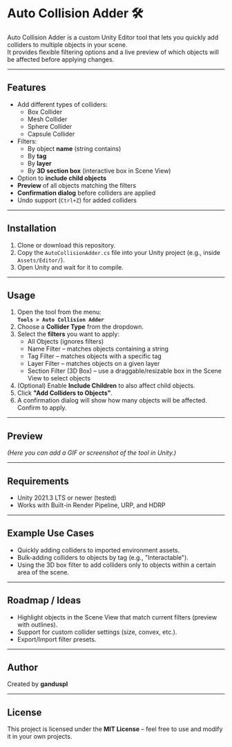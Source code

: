 # Auto Collision Adder 🛠

Auto Collision Adder is a custom Unity Editor tool that lets you quickly add colliders to multiple objects in your scene.  
It provides flexible filtering options and a live preview of which objects will be affected before applying changes.

---

## Features

- Add different types of colliders:
  - Box Collider
  - Mesh Collider
  - Sphere Collider
  - Capsule Collider
- Filters:
  - By object **name** (string contains)
  - By **tag**
  - By **layer**
  - By **3D section box** (interactive box in Scene View)
- Option to **include child objects**
- **Preview** of all objects matching the filters
- **Confirmation dialog** before colliders are applied
- Undo support (`Ctrl+Z`) for added colliders

---

## Installation

1. Clone or download this repository.
2. Copy the `AutoCollisionAdder.cs` file into your Unity project (e.g., inside `Assets/Editor/`).
3. Open Unity and wait for it to compile.

---

## Usage

1. Open the tool from the menu:  
   **`Tools > Auto Collision Adder`**
2. Choose a **Collider Type** from the dropdown.
3. Select the **filters** you want to apply:
   - All Objects (ignores filters)
   - Name Filter – matches objects containing a string
   - Tag Filter – matches objects with a specific tag
   - Layer Filter – matches objects on a given layer
   - Section Filter (3D Box) – use a draggable/resizable box in the Scene View to select objects
4. (Optional) Enable **Include Children** to also affect child objects.
5. Click **"Add Colliders to Objects"**.
6. A confirmation dialog will show how many objects will be affected. Confirm to apply.

---

## Preview

*(Here you can add a GIF or screenshot of the tool in Unity.)*

---

## Requirements

- Unity 2021.3 LTS or newer (tested)
- Works with Built-in Render Pipeline, URP, and HDRP

---

## Example Use Cases

- Quickly adding colliders to imported environment assets.
- Bulk-adding colliders to objects by tag (e.g., "Interactable").
- Using the 3D box filter to add colliders only to objects within a certain area of the scene.

---

## Roadmap / Ideas

- Highlight objects in the Scene View that match current filters (preview with outlines).
- Support for custom collider settings (size, convex, etc.).
- Export/Import filter presets.

---

## Author

Created by **ganduspl**

---

## License

This project is licensed under the **MIT License** – feel free to use and modify it in your own projects.
